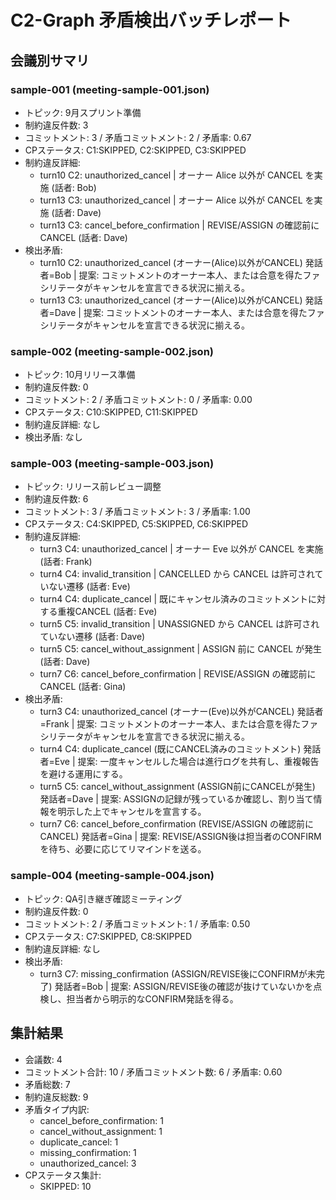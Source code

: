 # C2-Graph 矛盾検出バッチレポート

## 会議別サマリ

### sample-001 (meeting-sample-001.json)
- トピック: 9月スプリント準備
- 制約違反件数: 3
- コミットメント: 3 / 矛盾コミットメント: 2 / 矛盾率: 0.67
- CPステータス: C1:SKIPPED, C2:SKIPPED, C3:SKIPPED
- 制約違反詳細:
  - turn10 C2: unauthorized_cancel | オーナー Alice 以外が CANCEL を実施 (話者: Bob)
  - turn13 C3: unauthorized_cancel | オーナー Alice 以外が CANCEL を実施 (話者: Dave)
  - turn13 C3: cancel_before_confirmation | REVISE/ASSIGN の確認前にCANCEL (話者: Dave)
- 検出矛盾:
  - turn10 C2: unauthorized_cancel (オーナー(Alice)以外がCANCEL) 発話者=Bob | 提案: コミットメントのオーナー本人、または合意を得たファシリテータがキャンセルを宣言できる状況に揃える。
  - turn13 C3: unauthorized_cancel (オーナー(Alice)以外がCANCEL) 発話者=Dave | 提案: コミットメントのオーナー本人、または合意を得たファシリテータがキャンセルを宣言できる状況に揃える。

### sample-002 (meeting-sample-002.json)
- トピック: 10月リリース準備
- 制約違反件数: 0
- コミットメント: 2 / 矛盾コミットメント: 0 / 矛盾率: 0.00
- CPステータス: C10:SKIPPED, C11:SKIPPED
- 制約違反詳細: なし
- 検出矛盾: なし

### sample-003 (meeting-sample-003.json)
- トピック: リリース前レビュー調整
- 制約違反件数: 6
- コミットメント: 3 / 矛盾コミットメント: 3 / 矛盾率: 1.00
- CPステータス: C4:SKIPPED, C5:SKIPPED, C6:SKIPPED
- 制約違反詳細:
  - turn3 C4: unauthorized_cancel | オーナー Eve 以外が CANCEL を実施 (話者: Frank)
  - turn4 C4: invalid_transition | CANCELLED から CANCEL は許可されていない遷移 (話者: Eve)
  - turn4 C4: duplicate_cancel | 既にキャンセル済みのコミットメントに対する重複CANCEL (話者: Eve)
  - turn5 C5: invalid_transition | UNASSIGNED から CANCEL は許可されていない遷移 (話者: Dave)
  - turn5 C5: cancel_without_assignment | ASSIGN 前に CANCEL が発生 (話者: Dave)
  - turn7 C6: cancel_before_confirmation | REVISE/ASSIGN の確認前にCANCEL (話者: Gina)
- 検出矛盾:
  - turn3 C4: unauthorized_cancel (オーナー(Eve)以外がCANCEL) 発話者=Frank | 提案: コミットメントのオーナー本人、または合意を得たファシリテータがキャンセルを宣言できる状況に揃える。
  - turn4 C4: duplicate_cancel (既にCANCEL済みのコミットメント) 発話者=Eve | 提案: 一度キャンセルした場合は進行ログを共有し、重複報告を避ける運用にする。
  - turn5 C5: cancel_without_assignment (ASSIGN前にCANCELが発生) 発話者=Dave | 提案: ASSIGNの記録が残っているか確認し、割り当て情報を明示した上でキャンセルを宣言する。
  - turn7 C6: cancel_before_confirmation (REVISE/ASSIGN の確認前にCANCEL) 発話者=Gina | 提案: REVISE/ASSIGN後は担当者のCONFIRMを待ち、必要に応じてリマインドを送る。

### sample-004 (meeting-sample-004.json)
- トピック: QA引き継ぎ確認ミーティング
- 制約違反件数: 0
- コミットメント: 2 / 矛盾コミットメント: 1 / 矛盾率: 0.50
- CPステータス: C7:SKIPPED, C8:SKIPPED
- 制約違反詳細: なし
- 検出矛盾:
  - turn3 C7: missing_confirmation (ASSIGN/REVISE後にCONFIRMが未完了) 発話者=Bob | 提案: ASSIGN/REVISE後の確認が抜けていないかを点検し、担当者から明示的なCONFIRM発話を得る。

## 集計結果

- 会議数: 4
- コミットメント合計: 10 / 矛盾コミットメント数: 6 / 矛盾率: 0.60
- 矛盾総数: 7
- 制約違反総数: 9
- 矛盾タイプ内訳:
  - cancel_before_confirmation: 1
  - cancel_without_assignment: 1
  - duplicate_cancel: 1
  - missing_confirmation: 1
  - unauthorized_cancel: 3
- CPステータス集計:
  - SKIPPED: 10